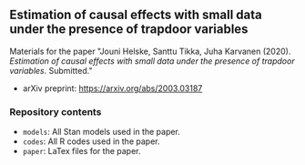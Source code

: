 ## Estimation of causal effects with small data under the presence of trapdoor variables

Materials for the paper "Jouni Helske, Santtu Tikka, Juha Karvanen (2020). *Estimation of causal effects with small data under the presence of trapdoor variables*. Submitted."

* arXiv preprint: https://arxiv.org/abs/2003.03187

### Repository contents

* `models`: All Stan models used in the paper.
* `codes`: All R codes used in the paper.
* `paper`: LaTex files for the paper.
